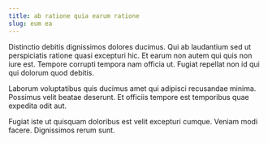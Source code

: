 ```yaml
---
title: ab ratione quia earum ratione
slug: eum ea
---
```


Distinctio debitis dignissimos dolores ducimus. Qui ab laudantium sed ut perspiciatis ratione quasi excepturi hic. Et earum non autem qui quis non iure est. Tempore corrupti tempora nam officia ut. Fugiat repellat non id qui qui dolorum quod debitis.

Laborum voluptatibus quis ducimus amet qui adipisci recusandae minima. Possimus velit beatae deserunt. Et officiis tempore est temporibus quae expedita odit aut.

Fugiat iste ut quisquam doloribus est velit excepturi cumque. Veniam modi facere. Dignissimos rerum sunt.
